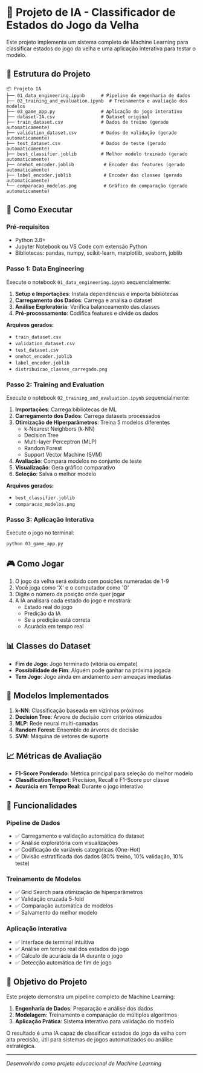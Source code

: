 # 🎯 Projeto de IA - Classificador de Estados do Jogo da Velha

Este projeto implementa um sistema completo de Machine Learning para classificar estados do jogo da velha e uma aplicação interativa para testar o modelo.

## 📁 Estrutura do Projeto

```
📦 Projeto IA
├── 01_data_engineering.ipynb      # Pipeline de engenharia de dados
├── 02_training_and_evaluation.ipynb  # Treinamento e avaliação dos modelos
├── 03_game_app.py                 # Aplicação do jogo interativo
├── dataset-IA.csv                 # Dataset original
├── train_dataset.csv              # Dados de treino (gerado automaticamente)
├── validation_dataset.csv         # Dados de validação (gerado automaticamente)
├── test_dataset.csv               # Dados de teste (gerado automaticamente)
├── best_classifier.joblib         # Melhor modelo treinado (gerado automaticamente)
├── onehot_encoder.joblib           # Encoder das features (gerado automaticamente)
├── label_encoder.joblib            # Encoder das classes (gerado automaticamente)
└── comparacao_modelos.png          # Gráfico de comparação (gerado automaticamente)
```

## 🚀 Como Executar

### Pré-requisitos
- Python 3.8+
- Jupyter Notebook ou VS Code com extensão Python
- Bibliotecas: pandas, numpy, scikit-learn, matplotlib, seaborn, joblib

### Passo 1: Data Engineering
Execute o notebook `01_data_engineering.ipynb` sequencialmente:

1. **Setup e Importações**: Instala dependências e importa bibliotecas
2. **Carregamento dos Dados**: Carrega e analisa o dataset
3. **Análise Exploratória**: Verifica balanceamento das classes
4. **Pré-processamento**: Codifica features e divide os dados

**Arquivos gerados:**
- `train_dataset.csv`
- `validation_dataset.csv`  
- `test_dataset.csv`
- `onehot_encoder.joblib`
- `label_encoder.joblib`
- `distribuicao_classes_carregado.png`

### Passo 2: Training and Evaluation
Execute o notebook `02_training_and_evaluation.ipynb` sequencialmente:

1. **Importações**: Carrega bibliotecas de ML
2. **Carregamento dos Dados**: Carrega datasets processados
3. **Otimização de Hiperparâmetros**: Treina 5 modelos diferentes
   - k-Nearest Neighbors (k-NN)
   - Decision Tree
   - Multi-layer Perceptron (MLP)
   - Random Forest
   - Support Vector Machine (SVM)
4. **Avaliação**: Compara modelos no conjunto de teste
5. **Visualização**: Gera gráfico comparativo
6. **Seleção**: Salva o melhor modelo

**Arquivos gerados:**
- `best_classifier.joblib`
- `comparacao_modelos.png`

### Passo 3: Aplicação Interativa
Execute o jogo no terminal:

```bash
python 03_game_app.py
```

## 🎮 Como Jogar

1. O jogo da velha será exibido com posições numeradas de 1-9
2. Você joga como 'X' e o computador como 'O'
3. Digite o número da posição onde quer jogar
4. A IA analisará cada estado do jogo e mostrará:
   - Estado real do jogo
   - Predição da IA
   - Se a predição está correta
   - Acurácia em tempo real

## 📊 Classes do Dataset

- **Fim de Jogo**: Jogo terminado (vitória ou empate)
- **Possibilidade de Fim**: Alguém pode ganhar na próxima jogada
- **Tem Jogo**: Jogo ainda em andamento sem ameaças imediatas

## 🧠 Modelos Implementados

1. **k-NN**: Classificação baseada em vizinhos próximos
2. **Decision Tree**: Árvore de decisão com critérios otimizados
3. **MLP**: Rede neural multi-camadas
4. **Random Forest**: Ensemble de árvores de decisão
5. **SVM**: Máquina de vetores de suporte

## 📈 Métricas de Avaliação

- **F1-Score Ponderado**: Métrica principal para seleção do melhor modelo
- **Classification Report**: Precision, Recall e F1-Score por classe
- **Acurácia em Tempo Real**: Durante o jogo interativo

## 🔧 Funcionalidades

### Pipeline de Dados
- ✅ Carregamento e validação automática do dataset
- ✅ Análise exploratória com visualizações
- ✅ Codificação de variáveis categóricas (One-Hot)
- ✅ Divisão estratificada dos dados (80% treino, 10% validação, 10% teste)

### Treinamento de Modelos
- ✅ Grid Search para otimização de hiperparâmetros
- ✅ Validação cruzada 5-fold
- ✅ Comparação automática de modelos
- ✅ Salvamento do melhor modelo

### Aplicação Interativa
- ✅ Interface de terminal intuitiva
- ✅ Análise em tempo real dos estados do jogo
- ✅ Cálculo de acurácia da IA durante o jogo
- ✅ Detecção automática de fim de jogo

## 🎯 Objetivo do Projeto

Este projeto demonstra um pipeline completo de Machine Learning:
1. **Engenharia de Dados**: Preparação e análise dos dados
2. **Modelagem**: Treinamento e comparação de múltiplos algoritmos
3. **Aplicação Prática**: Sistema interativo para validação do modelo

O resultado é uma IA capaz de classificar estados do jogo da velha com alta precisão, útil para sistemas de jogos automatizados ou análise estratégica.

---
*Desenvolvido como projeto educacional de Machine Learning*